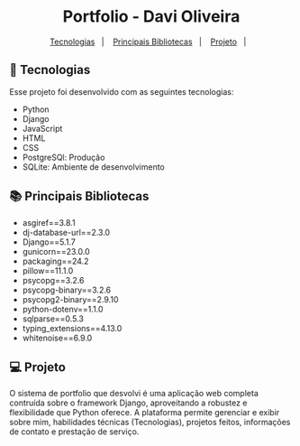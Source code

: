 <h1 align="center">Portfolio - Davi Oliveira</h1>

<p align="center">
  <a href="#-tecnologias">Tecnologias</a>&nbsp;&nbsp;&nbsp;|&nbsp;&nbsp;&nbsp;
  <a href="#-principais-bibliotecas">Principais Bibliotecas</a>&nbsp;&nbsp;&nbsp;|&nbsp;&nbsp;&nbsp;
  <a href="#-projeto">Projeto</a>&nbsp;&nbsp;&nbsp;|&nbsp;&nbsp;&nbsp;
</p>

## 🚀 Tecnologias

Esse projeto foi desenvolvido com as seguintes tecnologias:

- Python
- Django
- JavaScript
- HTML
- CSS
- PostgreSQl: Produção
- SQLite: Ambiente de desenvolvimento


## 📚 Principais Bibliotecas

- asgiref==3.8.1
- dj-database-url==2.3.0
- Django==5.1.7
- gunicorn==23.0.0
- packaging==24.2
- pillow==11.1.0
- psycopg==3.2.6
- psycopg-binary==3.2.6
- psycopg2-binary==2.9.10
- python-dotenv==1.1.0
- sqlparse==0.5.3
- typing_extensions==4.13.0
- whitenoise==6.9.0

## 💻 Projeto

  O sistema de portfolio que desvolvi é uma aplicação web completa contruída sobre o framework Django, aproveitando a robustez e flexibilidade que Python oferece. A plataforma permite gerenciar e exibir sobre mim, habilidades técnicas (Tecnologias), projetos feitos, informações de contato e prestação de serviço.